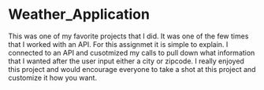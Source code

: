 # Weather_Application

This was one of my favorite projects that I did. It was one of the few times that I worked with an API. For this assignmet it is simple to explain. I connected to an API and cusotmized my calls to pull down what information that I wanted after the user input either a city or zipcode. I really enjoyed this project and would encourage everyone to take a shot at this project and customize it how you want.
